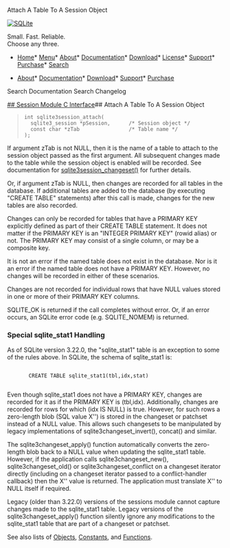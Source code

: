 




Attach A Table To A Session Object




[![SQLite](../images/sqlite370_banner.gif)](../index.html)


Small. Fast. Reliable.  
Choose any three.


* [Home](../index.html)* [Menu](javascript:void(0))* [About](../about.html)* [Documentation](../docs.html)* [Download](../download.html)* [License](../copyright.html)* [Support](../support.html)* [Purchase](../prosupport.html)* [Search](javascript:void(0))




* [About](../about.html)* [Documentation](../docs.html)* [Download](../download.html)* [Support](../support.html)* [Purchase](../prosupport.html)






Search Documentation
Search Changelog







[## Session Module C Interface](../session/intro.html)## Attach A Table To A Session Object


> ```
> int sqlite3session_attach(
>   sqlite3_session *pSession,      /* Session object */
>   const char *zTab                /* Table name */
> );
> 
> ```


If argument zTab is not NULL, then it is the name of a table to attach
to the session object passed as the first argument. All subsequent changes 
made to the table while the session object is enabled will be recorded. See 
documentation for [sqlite3session\_changeset()](../session/sqlite3session_changeset.html) for further details.


Or, if argument zTab is NULL, then changes are recorded for all tables
in the database. If additional tables are added to the database (by 
executing "CREATE TABLE" statements) after this call is made, changes for 
the new tables are also recorded.


Changes can only be recorded for tables that have a PRIMARY KEY explicitly
defined as part of their CREATE TABLE statement. It does not matter if the 
PRIMARY KEY is an "INTEGER PRIMARY KEY" (rowid alias) or not. The PRIMARY
KEY may consist of a single column, or may be a composite key.


It is not an error if the named table does not exist in the database. Nor
is it an error if the named table does not have a PRIMARY KEY. However,
no changes will be recorded in either of these scenarios.


Changes are not recorded for individual rows that have NULL values stored
in one or more of their PRIMARY KEY columns.


SQLITE\_OK is returned if the call completes without error. Or, if an error 
occurs, an SQLite error code (e.g. SQLITE\_NOMEM) is returned.


### Special sqlite\_stat1 Handling




As of SQLite version 3\.22\.0, the "sqlite\_stat1" table is an exception to 
some of the rules above. In SQLite, the schema of sqlite\_stat1 is:
 
```

       CREATE TABLE sqlite_stat1(tbl,idx,stat)  
 
```



Even though sqlite\_stat1 does not have a PRIMARY KEY, changes are 
recorded for it as if the PRIMARY KEY is (tbl,idx). Additionally, changes 
are recorded for rows for which (idx IS NULL) is true. However, for such
rows a zero\-length blob (SQL value X'') is stored in the changeset or
patchset instead of a NULL value. This allows such changesets to be
manipulated by legacy implementations of sqlite3changeset\_invert(),
concat() and similar.


The sqlite3changeset\_apply() function automatically converts the 
zero\-length blob back to a NULL value when updating the sqlite\_stat1
table. However, if the application calls sqlite3changeset\_new(),
sqlite3changeset\_old() or sqlite3changeset\_conflict on a changeset 
iterator directly (including on a changeset iterator passed to a
conflict\-handler callback) then the X'' value is returned. The application
must translate X'' to NULL itself if required.


Legacy (older than 3\.22\.0\) versions of the sessions module cannot capture
changes made to the sqlite\_stat1 table. Legacy versions of the
sqlite3changeset\_apply() function silently ignore any modifications to the
sqlite\_stat1 table that are part of a changeset or patchset.


See also lists of
 [Objects](../session/objlist.html),
 [Constants](../session/constlist.html), and
 [Functions](../session/funclist.html).


